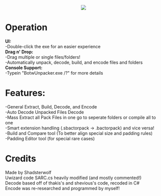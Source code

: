 <p align="center"> 
<img src="https://github.com/Shadsterwolf/BotWUnpacker/blob/master/BotWUnpacker/images/ZeldaUnpackerLogo.png"/>
</p>

# Operation
<b>UI: </b> <br />
-Double-click the exe for an easier experience <br />
<b>Drag n' Drop: </b> <br />
-Drag multiple or single files/folders! <br />
-Automatically unpack, decode, build, and encode files and folders <br />
<b>Console Support: </b> <br />
-Typein "BotwUnpacker.exe /?" for more details <br />

# Features:
-General Extract, Build, Decode, and Encode <br />
-Auto Decode Unpacked Files Decode <br />
-Mass Extract all Pack Files in one go to seperate folders or compile all to one <br />
-Smart extension handling (.sbactorpack -> .bactorpack) and vice versa! <br />
-Build and Compare tool (To better align special size and padding rules) <br />
-Padding Editor tool (for special rare cases) <br />

# Credits
Made by Shadsterwolf <br />
Uwizard code SARC.cs heavily modified (and mostly commented!) <br />
Decode based off of thakis's and shevious's code, recoded in C# <br />
Encode was re-researched and programmed by myself!

